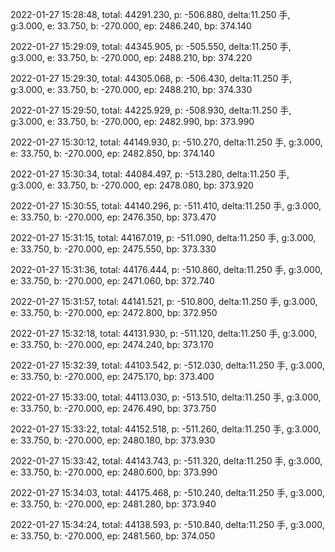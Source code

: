 2022-01-27 15:28:48, total: 44291.230, p: -506.880, delta:11.250 手, g:3.000, e: 33.750, b: -270.000, ep: 2486.240, bp: 374.140

2022-01-27 15:29:09, total: 44345.905, p: -505.550, delta:11.250 手, g:3.000, e: 33.750, b: -270.000, ep: 2488.210, bp: 374.220

2022-01-27 15:29:30, total: 44305.068, p: -506.430, delta:11.250 手, g:3.000, e: 33.750, b: -270.000, ep: 2488.210, bp: 374.330

2022-01-27 15:29:50, total: 44225.929, p: -508.930, delta:11.250 手, g:3.000, e: 33.750, b: -270.000, ep: 2482.990, bp: 373.990

2022-01-27 15:30:12, total: 44149.930, p: -510.270, delta:11.250 手, g:3.000, e: 33.750, b: -270.000, ep: 2482.850, bp: 374.140

2022-01-27 15:30:34, total: 44084.497, p: -513.280, delta:11.250 手, g:3.000, e: 33.750, b: -270.000, ep: 2478.080, bp: 373.920

2022-01-27 15:30:55, total: 44140.296, p: -511.410, delta:11.250 手, g:3.000, e: 33.750, b: -270.000, ep: 2476.350, bp: 373.470

2022-01-27 15:31:15, total: 44167.019, p: -511.090, delta:11.250 手, g:3.000, e: 33.750, b: -270.000, ep: 2475.550, bp: 373.330

2022-01-27 15:31:36, total: 44176.444, p: -510.860, delta:11.250 手, g:3.000, e: 33.750, b: -270.000, ep: 2471.060, bp: 372.740

2022-01-27 15:31:57, total: 44141.521, p: -510.800, delta:11.250 手, g:3.000, e: 33.750, b: -270.000, ep: 2472.800, bp: 372.950

2022-01-27 15:32:18, total: 44131.930, p: -511.120, delta:11.250 手, g:3.000, e: 33.750, b: -270.000, ep: 2474.240, bp: 373.170

2022-01-27 15:32:39, total: 44103.542, p: -512.030, delta:11.250 手, g:3.000, e: 33.750, b: -270.000, ep: 2475.170, bp: 373.400

2022-01-27 15:33:00, total: 44113.030, p: -513.510, delta:11.250 手, g:3.000, e: 33.750, b: -270.000, ep: 2476.490, bp: 373.750

2022-01-27 15:33:22, total: 44152.518, p: -511.260, delta:11.250 手, g:3.000, e: 33.750, b: -270.000, ep: 2480.180, bp: 373.930

2022-01-27 15:33:42, total: 44143.743, p: -511.320, delta:11.250 手, g:3.000, e: 33.750, b: -270.000, ep: 2480.600, bp: 373.990

2022-01-27 15:34:03, total: 44175.468, p: -510.240, delta:11.250 手, g:3.000, e: 33.750, b: -270.000, ep: 2481.280, bp: 373.940

2022-01-27 15:34:24, total: 44138.593, p: -510.840, delta:11.250 手, g:3.000, e: 33.750, b: -270.000, ep: 2481.560, bp: 374.050